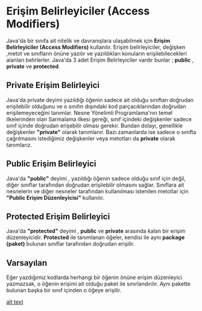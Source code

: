 # Erişim Belirleyiciler (Access Modifiers)

Java'da bir sınıfa ait nitelik ve davranışlara ulaşabilmek için __Erişim Belirleyiciler (Access Modifiers)__ kullanılır. Erişim belirleyiciler, değişken ,metot ve sınıfların önüne yazılır ve yazıldıkları konuların erişilebilecekleri alanları belirlerler. Java'da 3 adet Erişim Belirleyiciler vardır bunlar ; __public__ , __private__ ve __protected__.

## Private Erişim Belirleyici

Java'da private deyimi yazıldığı öğenin sadece ait olduğu sınıftan doğrudan erişilebilir olduğunu ve o sınıfın dışındaki kod parçacıklarından doğrudan erişilemeyeceğini tanımlar. Nesne Yönelimli Programlama'nın temel ilkelerinden olan Sarmalama ilkesi gereği, sınıf içindeki değişkenler sadece sınıf içinde doğrudan erişebilir olması gerekir. Bundan dolayı, genellikle değişkenler __"private"__ olarak tanımlanır. Bazı zamanlarda ise sadece o sınıfta çağrılmasını istediğimiz değişkenler veya metotları da __private__ olarak tanımlarız.

## Public Erişim Belirleyici

Java'da __"public"__ deyimi , yazıldığı öğenin sadece olduğu sınıf için değil, diğer sınıflar tarafından doğrudan erişilebilir olmasını sağlar. Sınıflara ait nesnelerin ve diğer nesneler tarafından kullanılması istenilen metotlar için __"Public Erişim Düzenleyicisi"__ kullanılır.

## Protected Erişim Belirleyici


Java'da __"protected"__ deyimi , __public__ ve __private__ arasında kalan bir erişim düzenleyicidir. __Protected__ ile tanımlanan öğeler, kendisi ile aynı __package (paket)__ bulunan sınıflar tarafından doğrudan erişilir.

## Varsayılan

Eğer yazdığımız kodlarda herhangi bir öğenin önüne erişim düzenleyici yazmazsak, o öğenin erişimi ait olduğu paket ile sınırlandırılır. Aynı pakette bulunan başka bir sınıf içinden o öğeye erişilir.

[alt text](./img/accessmodifiers.jpg)

